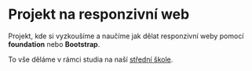 # Projekt na responzivní web

Projekt, kde si vyzkoušíme a naučíme jak dělat responzivní weby pomocí **foundation** nebo **Bootstrap**.

To vše děláme v rámci studia na naší [střední škole](https://www.primmat.cz/).
